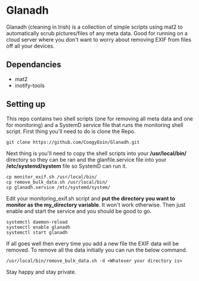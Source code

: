 # Glanadh

Glanadh (cleaning in Irish) is a collection of simple scripts using mat2 to automatically scrub pictures/files of any meta data. Good for running on a cloud server where you don't want to worry about removing EXIF from files off all your devices.

## Dependancies
* mat2
* inotify-tools

## Setting up

This repo contains two shell scripts (one for removing all meta data and one for monitoring) and a SystemD service file that runs the monitoring shell script. First thing you'll need to do is clone the Repo.

```
git clone https://github.com/CoogyEoin/Glanadh.git
```

Next thing is you'll need to copy the shell scripts into your **/usr/local/bin/** directory so they can be ran and the glanfile.service file into your **/etc/systemd/system** file so SystemD can run it.

```
cp monitor_exif.sh /usr/local/bin/
cp remove_bulk_data.sh /usr/local/bin/
cp glanadh.service /etc/systemd/system/
```

Edit your monitoring_exif.sh script and **put the directory you want to monitor as the my_directory variable**. It won't work otherwise. Then just enable and start the service and you should be good to go.

```
systemctl daemon-reload
systemctl enable glanadh
systemctl start glanadh
```

If all goes well then every time you add a new file the EXIF data will be removed. To remove all the data initially you can run the below command.

```
/usr/local/bin/remove_bulk_data.sh -d <Whatever your directory is>
```

Stay happy and stay private.
